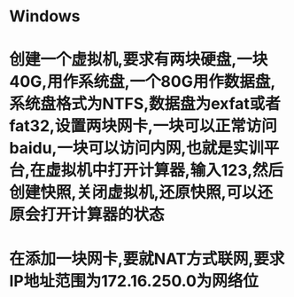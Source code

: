 # Windows

# 创建一个虚拟机,要求有两块硬盘,一块40G,用作系统盘,一个80G用作数据盘,系统盘格式为NTFS,数据盘为exfat或者fat32,设置两块网卡,一块可以正常访问baidu,一块可以访问内网,也就是实训平台,在虚拟机中打开计算器,输入123,然后创建快照,关闭虚拟机,还原快照,可以还原会打开计算器的状态

# 在添加一块网卡,要就NAT方式联网,要求IP地址范围为172.16.250.0为网络位



